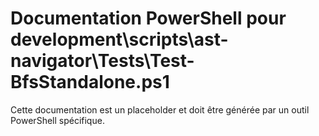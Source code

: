 # Documentation PowerShell pour development\scripts\ast-navigator\Tests\Test-BfsStandalone.ps1

Cette documentation est un placeholder et doit être générée par un outil PowerShell spécifique.
